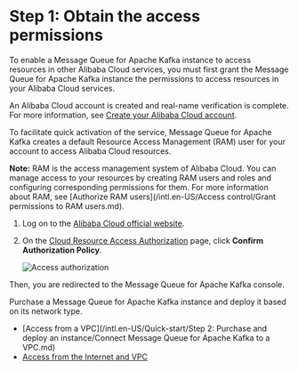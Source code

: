 # Step 1: Obtain the access permissions

To enable a Message Queue for Apache Kafka instance to access resources in other Alibaba Cloud services, you must first grant the Message Queue for Apache Kafka instance the permissions to access resources in your Alibaba Cloud services.

An Alibaba Cloud account is created and real-name verification is complete. For more information, see [Create your Alibaba Cloud account](https://account.alibabacloud.com/register/intl_register.htm).

To facilitate quick activation of the service, Message Queue for Apache Kafka creates a default Resource Access Management \(RAM\) user for your account to access Alibaba Cloud resources.

**Note:** RAM is the access management system of Alibaba Cloud. You can manage access to your resources by creating RAM users and roles and configuring corresponding permissions for them. For more information about RAM, see [Authorize RAM users](/intl.en-US/Access control/Grant permissions to RAM users.md).

1.  Log on to the [Alibaba Cloud official website](https://www.alibabacloud.com/).

2.  On the [Cloud Resource Access Authorization](https://ram.console.aliyun.com/#/role/authorize?request=%7B%22Requests%22%3A%20%7B%22request1%22%3A%20%7B%22RoleName%22%3A%20%22AliyunKafkaDefaultRole%22%2C%20%22TemplateId%22%3A%20%22DefaultRole%22%7D%7D%2C%20%22ReturnUrl%22%3A%20%22https%3A//kafka.console.aliyun.com/%22%2C%20%22Service%22%3A%20%22Kafka%22%7D) page, click **Confirm Authorization Policy**.

    ![Access authorization](https://static-aliyun-doc.oss-accelerate.aliyuncs.com/assets/img/en-US/4515504061/p120788.png)


Then, you are redirected to the Message Queue for Apache Kafka console.

Purchase a Message Queue for Apache Kafka instance and deploy it based on its network type.

-   [Access from a VPC](/intl.en-US/Quick-start/Step 2: Purchase and deploy an instance/Connect Message Queue for Apache Kafka to a VPC.md)
-   [Access from the Internet and VPC]()

